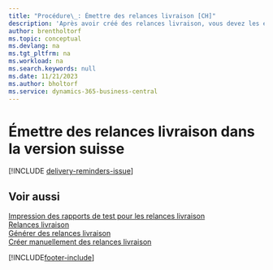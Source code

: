 ```yaml
---
title: "Procédure\_: Émettre des relances livraison [CH]"
description: 'Après avoir créé des relances livraison, vous devez les émettre et les imprimer afin de pouvoir les envoyer aux fournisseurs.'
author: brentholtorf
ms.topic: conceptual
ms.devlang: na
ms.tgt_pltfrm: na
ms.workload: na
ms.search.keywords: null
ms.date: 11/21/2023
ms.author: bholtorf
ms.service: dynamics-365-business-central
---
```

# Émettre des relances livraison dans la version suisse

[!INCLUDE [delivery-reminders-issue](../includes/ATCHDE/delivery-reminders-issue.md)]

## Voir aussi

[Impression des rapports de test pour les relances livraison](how-to-print-test-reports-for-delivery-reminders.md)  
[Relances livraison](delivery-reminders.md)  
[Générer des relances livraison](how-to-generate-delivery-reminders.md)  
[Créer manuellement des relances livraison](how-to-create-delivery-reminders-manually.md)  


[!INCLUDE[footer-include](../../includes/footer-banner.md)]